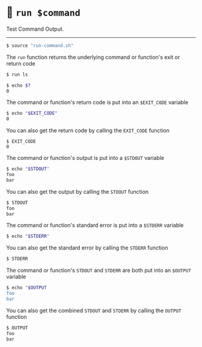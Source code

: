 # 🚀 `run $command`

Test Command Output.

---

```sh
$ source "run-command.sh"
```

The `run` function returns the underlying command or function's exit or return code

```sh
$ run ls

$ echo $?
0
```

The command or function's return code is put into an `$EXIT_CODE` variable

```sh
$ echo "$EXIT_CODE"
0
```

You can also get the return code by calling the `EXIT_CODE` function

```
$ EXIT_CODE
0
```

The command or function's output is put into a `$STDOUT` variable

```sh
$ echo "$STDOUT"
foo
bar
```

You can also get the output by calling the `STDOUT` function

```sh
$ STDOUT
foo
bar
```

The command or function's standard error is put into a `$STDERR` variable

```sh
$ echo "$STDERR"
```

You can also get the standard error by calling the `STDERR` function

```sh
$ STDERR
```

The command or function's `STDOUT` and `STDERR` are both put into an `$OUTPUT` variable

```sh
$ echo "$OUTPUT
foo
bar
```

You can also get the combined `STDOUT` and `STDERR` by calling the `OUTPUT` function

```sh
$ OUTPUT
foo
bar
```
